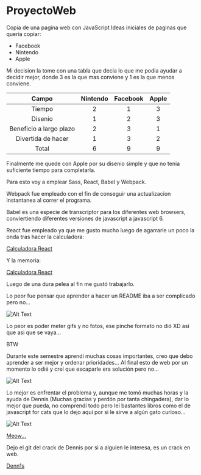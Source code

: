 # ProyectoWeb
Copia de una pagina web con JavaScript
Ideas iniciales de paginas que queria copiar:
* Facebook
* Nintendo
* Apple

Mi decision la tome con una tabla que decia lo que me podia ayudar a decidir mejor, donde 3 es la que mas conviene y 1 es la que menos conviene.

|Campo                  | Nintendo | Facebook | Apple |
|:---------------------:|:--------:|:--------:|:-----:|
|Tiempo                 |2         |1         |3      |
|Disenio                |1         |2         |3      |
|Beneficio a largo plazo|2         |3         |1      |
|Divertida de hacer     |1         |3         |2      |
|Total                  |6         |9         |9      |

Finalmente me quede con Apple por su disenio simple y que no tenia suficiente tiempo para completarla.

Para esto voy a emplear Sass, React, Babel y Webpack. 

Webpack fue empleado con el fin de conseguir una actualizacion instantanea al correr el programa.

Babel es una especie de transcriptor para los diferentes web browsers, conviertiendo diferentes versiones de javascript a javascript 6.

React fue empleado ya que me gusto mucho luego de agarrarle un poco la onda tras hacer la calculadora:

[Calculadora React](https://github.com/GuilleLink/Lab08)

Y la memoria:

[Calculadora React](https://github.com/GuilleLink/Laboratorio6Web)

Luego de una dura pelea al fin me gustó trabajarlo.

Lo peor fue pensar que aprender a hacer un README iba a ser complicado pero no...

![Alt Text](https://media.giphy.com/media/SFcvg6hqQNksM/giphy.gif)

Lo peor es poder meter gifs y no fotos, ese pinche formato no dió XD asi que asi que se vaya...

BTW

Durante este semestre aprendí muchas cosas importantes, creo que debo aprender a ser mejor y ordenar prioridades... Al final esto de web por un momento lo odié y creí que escaparle era solución pero no... 

![Alt Text](https://media.giphy.com/media/d2W7eZX5z62ziqdi/giphy.gif)

Lo mejor es enfrentar el problema y, aunque me tomó muchas horas y la ayuda de Dennis (Muchas gracias y perdón por tanta chingadera), dar lo mejor que pueda, no comprendí todo pero leí bastantes libros como el de javascript for cats que lo dejo aquí por si le sirve a algún gato curioso...

![Alt Text](https://media.giphy.com/media/vFKqnCdLPNOKc/giphy.gif)

[Meow...](http://jsforcats.com/)

Dejo el git del crack de Dennis por si a alguien le interesa, es un crack en web.

[Denn1s](https://github.com/denn1s)